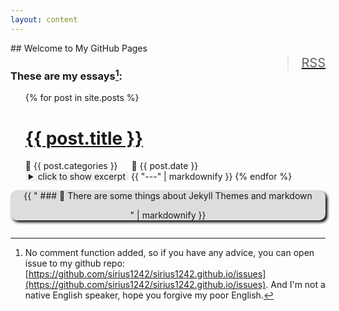```yaml
---
layout: content
---
```

<div style="float: right"><a href="{{ site.url }}/feed.xml" style="font-size: 20px" ><blockquote>RSS</blockquote></a></div>
## Welcome to My GitHub Pages 

### These are my essays[^1]:

<!--[<span style="font-size: 36px;">&#128188; categories</span>]({{ site.url }}/category/)-->
<!--div style="background-color: #FFFFFF; padding: 10px 20px"-->
<ul id="posts">
  {% for post in site.posts %}
    <h1>
      <a href="{{ post.url }}">{{ post.title }}</a>
    </h1>
    &#128193; {{ post.categories }} &emsp; &#128197; {{ post.date }}<br>
		<details style="display: inline-block; padding: 0px 5px; background-color:#f2f2f2; border-radius: 5px 5px 5px 5px;">
		<summary >click to show excerpt</summary>
   {{ post.content | replace: "</h1>", " | " | replace: "</h2>", " | " | strip_html | replace: " | ", "<br>" | truncatewords: 50}}
	 </details>
{{ "---" | markdownify }}
  {% endfor %}
</ul>

[^1]: No comment function added, so if you have any advice, you can open issue to my github repo:[https://github.com/sirius1242/sirius1242.github.io/issues](https://github.com/sirius1242/sirius1242.github.io/issues). And I'm not a native English speaker, hope you forgive my poor English.

<details>
<summary style="background-color: #ddd;box-shadow: 3px 3px 4px black;list-style: none; border-radius: 10px 10px 10px 10px">
<center>
{{ "
### &#128211; There are some things about Jekyll Themes and markdown

" | markdownify }}
</center>
</summary>
<div style="background-color: #ddd; box-shadow: 3px 3px 4px black;border-radius: 0 0 10px 10px;">
{{ "
My pages are using slate theme, which is an Jekyll Theme, and Jekyll Theme use markdown

You can use the [editor on GitHub](https://github.com/sirius1242/sirius1242.github.io/edit/master/index.md) to maintain and preview the content for your website in Markdown files.

Whenever you commit to this repository, GitHub Pages will run [Jekyll](https://jekyllrb.com/) to rebuild the pages in your site, from the content in your Markdown files.

### Markdown
Markdown is a lightweight and easy-to-use syntax for styling your writing. It includes conventions for syntax highlighted code block

	```markdown

	# Header 1
	## Header 2
	### Header 3

	- Bulleted
	- List

	1. Numbered
	2. List

	**Bold** and _Italic_ and `Code` text

	[Link](url) and ![Image](src)
	```

For more details see [GitHub Flavored Markdown](https://guides.github.com/features/mastering-markdown/).

### Jekyll Themes

Your Pages site will use the layout and styles from the Jekyll theme you have selected in your [repository settings](https://github.com/sirius1242/sirius1242.github.io/settings). The name of this theme is saved in the Jekyll `_config.yml` configuration file.

### Support or Contact

Having trouble with Pages? Check out our [documentation](https://help.github.com/categories/github-pages-basics/) or [contact support](https://github.com/contact) and we’ll help you sort it out.

---

" | markdownify }}
</div>
</details>

